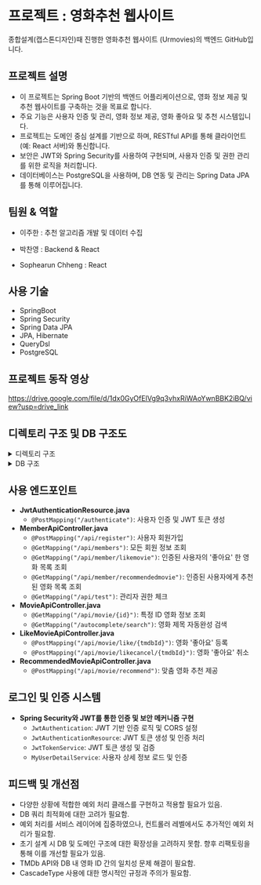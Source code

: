 # 프로젝트 : 영화추천 웹사이트
종합설계(캡스톤디자인)때 진행한 영화추천 웹사이트 (Urmovies)의 백엔드 GitHub입니다.

## 프로젝트 설명
- 이 프로젝트는 Spring Boot 기반의 백엔드 어플리케이션으로, 영화 정보 제공 및 추천 웹사이트를 구축하는 것을 목표로 합니다.
- 주요 기능은 사용자 인증 및 관리, 영화 정보 제공, 영화 좋아요 및 추천 시스템입니다.
- 프로젝트는 도메인 중심 설계를 기반으로 하며, RESTful API를 통해 클라이언트(예: React 서버)와 통신합니다.
- 보안은 JWT와 Spring Security를 사용하여 구현되며, 사용자 인증 및 권한 관리를 위한 로직을 처리합니다.
- 데이터베이스는 PostgreSQL을 사용하며, DB 연동 및 관리는 Spring Data JPA를 통해 이루어집니다.

## 팀원 & 역할
- 이주한 : 추천 알고리즘 개발 및 데이터 수집

- 박찬영 : Backend & React

- Sophearun Chheng : React

## 사용 기술
- SpringBoot
- Spring Security
- Spring Data JPA
- JPA, Hibernate
- QueryDsl
- PostgreSQL

## 프로젝트 동작 영상
https://drive.google.com/file/d/1dx0GyOfEIVg9q3vhxRiWAoYwnBBK2iBQ/view?usp=drive_link

## 디렉토리 구조 및 DB 구조도
<details>
<summary>디렉토리 구조</summary>

<!-- summary 아래 한칸 공백 두어야함 -->
## 디렉터리 구조
```
src/
└── main/
    └── java/
        └── unit/
            └── capstone/
                ├── config/                # 설정 관련 클래스 (주로 JWT 로그인 설정)
                │   ├── JwtAuthentication.java              # JWT 인증 필터 및 CORS 설정
                │   └── MyUserDetailService.java            # 사용자 상세 정보 서비스
                │
                ├── controller/            # 컨트롤러 클래스
                │   ├── JwtAuthenticationResource.java      # JWT 토큰 생성 및 인증 API
                │   ├── MemberApiController.java            # 회원 관련 API 컨트롤러
                │   ├── MovieApiController.java             # 영화 관련 API 컨트롤러
                │   ├── LikeMovieApiController.java         # 영화 좋아요 관련 API 컨트롤러
                │   └── RecommendedMovieApiController.java  # 영화 추천 관련 API 컨트롤러
                │
                ├── service/               # 서비스 클래스
                │   ├── JwtTokenService.java                # JWT 토큰 서비스
                │   ├── MemberService.java                  # 회원 관련 서비스
                │   ├── MovieService.java                   # 영화 관련 서비스
                │   ├── LikeMovieService.java               # 영화 좋아요 관련 서비스
                │   └── RecommendedMovieService.java        # 영화 추천 관련 서비스
                │
                ├── domain/                # 도메인 클래스 (엔티티, 리포지토리 등)
                │   ├── Member.java                         # 사용자를 나타내는 도메인 클래스
                │   ├── Movie.java                          # 영화 도메인 클래스
                │   ├── LikeMovies.java                     # 영화 좋아요 도메인 클래스
                │   ├── MovieComment.java                   # 영화 코멘트 도메인 클래스
                │   └── RecommendedMovie.java               # 추천 영화 도메인 클래스
                │
                └── ...                    # 기타 필요한 클래스들 (DTO, 유틸리티, 예외 처리 등)
```

</details>

<details>
<summary>DB 구조</summary>

<!-- summary 아래 한칸 공백 두어야함 -->
## 데이터베이스 ERD

### 엔티티

#### 1. Member
- `member_id` (PK)
- `username`
- `email`
- `password`
- `authority`

#### 2. Movie
- `movie_id` (PK)
- `tmdb_id`
- `title`
- `genres`

#### 3. LikeMovies
- `like_movie_id` (PK)
- `member_id` (FK)
- `movie_id` (FK)

#### 4. MovieComment
- `movie_comment_id` (PK)
- `comment`
- `create_date`
- `rating`
- `member_id` (FK)
- `movie_id` (FK)

#### 5. RecommendedMovie
- `recommended_movie_id` (PK)
- `member_id` (FK)
- `movie_id` (FK)

### 관계

- **Member**와 **LikeMovies**: 일대다 (One-to-Many)
- **Member**와 **MovieComment**: 일대다 (One-to-Many)
- **Member**와 **RecommendedMovie**: 일대다 (One-to-Many)
- **Movie**와 **LikeMovies**: 일대다 (One-to-Many)
- **Movie**와 **MovieComment**: 일대다 (One-to-Many)
- **Movie**와 **RecommendedMovie**: 일대다 (One-to-Many)

### ERD 시각화

```
Member                Movie
+----------------+    +----------------+
| member_id (PK) |<---| movie_id (PK)  |
| username       |    | tmdb_id        |
| email          |    | title          |
| password       |    | genres         |
| authority      |    +----------------+
+----------------+
       ^
       |
       |
+------|-----+     +-----------------------+
| LikeMovies |     | MovieComment          |
+------------+     +-----------------------+
| like_movie_id (PK)| movie_comment_id (PK) |
| member_id (FK)    | comment               |
| movie_id (FK)     | create_date           |
+------------+     | rating                |
       |           | member_id (FK)        |
       |           | movie_id (FK)         |
       |           +-----------------------+
       |
       |    +---------------------+
       +--->| RecommendedMovie    |
            +---------------------+
            | recommended_movie_id (PK) |
            | member_id (FK)            |
            | movie_id (FK)             |
            +---------------------+
```

</details>

## 사용 엔드포인트
- **JwtAuthenticationResource.java**
  - `@PostMapping("/authenticate")`: 사용자 인증 및 JWT 토큰 생성
- **MemberApiController.java**
  - `@PostMapping("/api/register")`: 사용자 회원가입
  - `@GetMapping("/api/members")`: 모든 회원 정보 조회
  - `@GetMapping("/api/member/likemovie")`: 인증된 사용자의 '좋아요' 한 영화 목록 조회
  - `@GetMapping("/api/member/recommendedmovie")`: 인증된 사용자에게 추천된 영화 목록 조회
  - `@GetMapping("/api/test")`: 관리자 권한 체크
- **MovieApiController.java**
  - `@GetMapping("/api/movie/{id}")`: 특정 ID 영화 정보 조회
  - `@GetMapping("/autocomplete/search")`: 영화 제목 자동완성 검색
- **LikeMovieApiController.java**
  - `@PostMapping("/api/movie/like/{tmdbId}")`: 영화 '좋아요' 등록
  - `@PostMapping("/api/movie/likecancel/{tmdbId}")`: 영화 '좋아요' 취소
- **RecommendedMovieApiController.java**
  - `@PostMapping("/api/movie/recommend")`: 맞춤 영화 추천 제공

## 로그인 및 인증 시스템
- **Spring Security와 JWT를 통한 인증 및 보안 메커니즘 구현**
  - `JwtAuthentication`: JWT 기반 인증 로직 및 CORS 설정
  - `JwtAuthenticationResource`: JWT 토큰 생성 및 인증 처리
  - `JwtTokenService`: JWT 토큰 생성 및 검증
  - `MyUserDetailService`: 사용자 상세 정보 로드 및 인증

## 피드백 및 개선점
- 다양한 상황에 적합한 예외 처리 클래스를 구현하고 적용할 필요가 있음.
- DB 쿼리 최적화에 대한 고려가 필요함.
- 예외 처리를 서비스 레이어에 집중하였으나, 컨트롤러 레벨에서도 추가적인 예외 처리가 필요함.
- 초기 설계 시 DB 및 도메인 구조에 대한 확장성을 고려하지 못함. 향후 리팩토링을 통해 이를 개선할 필요가 있음.
- TMDb API와 DB 내 영화 ID 간의 일치성 문제 해결이 필요함.
- CascadeType 사용에 대한 명시적인 규정과 주의가 필요함.

